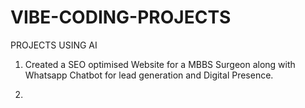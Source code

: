 # VIBE-CODING-PROJECTS
PROJECTS USING AI

1) Created a SEO optimised Website for a MBBS Surgeon along with Whatsapp Chatbot for lead generation and Digital Presence.

2) 
